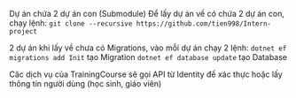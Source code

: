Dự án chứa 2 dự án con (Submodule)
Để lấy dự án về có chứa 2 dự án con, chạy lệnh:
    `git clone --recursive https://github.com/tien998/Intern-project`

2 dự án khi lấy về chưa có Migrations, vào mỗi dự án chạy 2 lệnh:
    `dotnet ef migrations add Init` tạo Migration
    `dotnet ef database update` tạo Database

Câc dịch vụ của TrainingCourse sẽ gọi API từ Identity để xác thực hoặc lấy thông tin người dùng (học sinh, giáo viên)